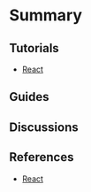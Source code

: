 # Summary

## Tutorials

* [React](tutorials/react.md)

## Guides

## Discussions

## References

* [React](ref/react.md)


